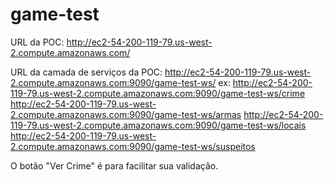 # game-test

URL da POC: 
http://ec2-54-200-119-79.us-west-2.compute.amazonaws.com/

URL da camada de serviços da POC: 
http://ec2-54-200-119-79.us-west-2.compute.amazonaws.com:9090/game-test-ws/
ex:
http://ec2-54-200-119-79.us-west-2.compute.amazonaws.com:9090/game-test-ws/crime
http://ec2-54-200-119-79.us-west-2.compute.amazonaws.com:9090/game-test-ws/armas
http://ec2-54-200-119-79.us-west-2.compute.amazonaws.com:9090/game-test-ws/locais
http://ec2-54-200-119-79.us-west-2.compute.amazonaws.com:9090/game-test-ws/suspeitos

O botão "Ver Crime" é para facilitar sua validação.
